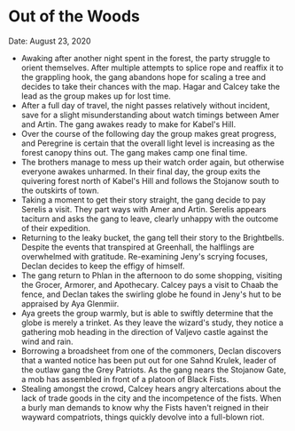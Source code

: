 # Out of the Woods

Date: August 23, 2020

- Awaking after another night spent in the forest, the party struggle to orient themselves. After multiple attempts to splice rope and reaffix it to the grappling hook, the gang abandons hope for scaling a tree and decides to take their chances with the map. Hagar and Calcey take the lead as the group makes up for lost time.
- After a full day of travel, the night passes relatively without incident, save for a slight misunderstanding about watch timings between Amer and Artin. The gang awakes ready to make for Kabel's Hill.
- Over the course of the following day the group makes great progress, and Peregrine is certain that the overall light level is increasing as the forest canopy thins out. The gang makes camp one final time.
- The brothers manage to mess up their watch order again, but otherwise everyone awakes unharmed. In their final day, the group exits the quivering forest north of Kabel's Hill and follows the Stojanow south to the outskirts of town.
- Taking a moment to get their story straight, the gang decide to pay Serelis a visit. They part ways with Amer and Artin. Serelis appears taciturn and asks the gang to leave, clearly unhappy with the outcome of their expedition.
- Returning to the leaky bucket, the gang tell their story to the Brightbells. Despite the events that transpired at Greenhall, the halflings are overwhelmed with gratitude. Re-examining Jeny's scrying focuses, Declan decides to keep the effigy of himself.
- The gang return to Phlan in the afternoon to do some shopping, visiting the Grocer, Armorer, and Apothecary. Calcey pays a visit to Chaab the fence, and Declan takes the swirling globe he found in Jeny's hut to be appraised by Aya Glenmiir.
- Aya greets the group warmly, but is able to swiftly determine that the globe is merely a trinket. As they leave the wizard's study, they notice a gathering mob heading in the direction of Valjevo castle against the wind and rain.
- Borrowing a broadsheet from one of the commoners, Declan discovers that a wanted notice has been put out for one Sahnd Krulek, leader of the outlaw gang the Grey Patriots. As the gang nears the Stojanow Gate, a mob has assembled in front of a platoon of Black Fists.
- Stealing amongst the crowd, Calcey hears angry altercations about the lack of trade goods in the city and the incompetence of the fists. When a burly man demands to know why the Fists haven't reigned in their wayward compatriots, things quickly devolve into a full-blown riot.